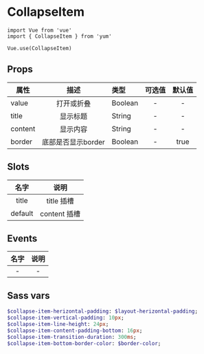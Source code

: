# CollapseItem

```JS
import Vue from 'vue'
import { CollapseItem } from 'yum'

Vue.use(CollapseItem)
```

## Props

| 属性 | 描述 | 类型 | 可选值 | 默认值 |
| - | :-: | :- | :-: | :-: |
| value | 打开或折叠 | Boolean | - | - |
| title | 显示标题 | String | - | - |
| content | 显示内容 | String | - | - |
| border | 底部是否显示border | Boolean | - | true |

## Slots

| 名字 | 说明 |
| :-: | :-: |
| title | title 插槽 |
| default | content 插槽 |

## Events

| 名字 | 说明 |
| :-: | :-: |
| - | - |

## Sass vars

```sass
$collapse-item-herizontal-padding: $layout-herizontal-padding;
$collapse-item-vertical-padding: 10px;
$collapse-item-line-height: 24px;
$collapse-item-content-padding-bottom: 16px;
$collapse-item-transition-duration: 300ms;
$collapse-item-bottom-border-color: $border-color;
```